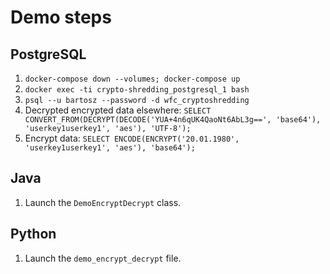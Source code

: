 # Demo steps

## PostgreSQL
1. `docker-compose down --volumes; docker-compose up`
2. `docker exec -ti crypto-shredding_postgresql_1 bash` 
3. `psql --u bartosz --password -d wfc_cryptoshredding`
4. Decrypted encrypted data elsewhere: `SELECT CONVERT_FROM(DECRYPT(DECODE('YUA+4n6qUK4QaoNt6AbL3g==', 'base64'), 'userkey1userkey1', 'aes'), 'UTF-8');`
5. Encrypt data: `SELECT ENCODE(ENCRYPT('20.01.1980', 'userkey1userkey1', 'aes'), 'base64');`

## Java
1. Launch the `DemoEncryptDecrypt` class.

## Python
1. Launch the `demo_encrypt_decrypt` file.

